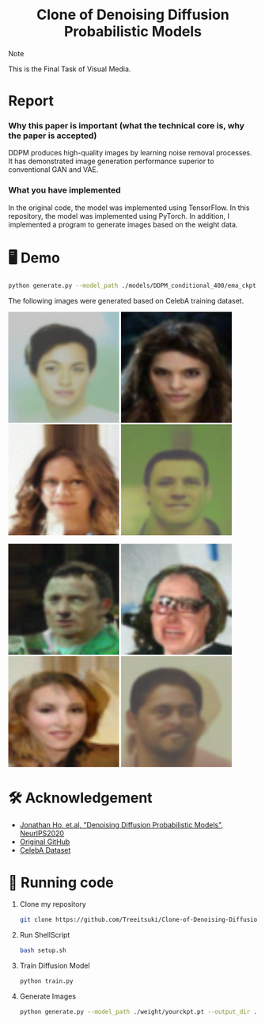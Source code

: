 <div align="center">
<h1>
    <br>
     Clone of Denoising Diffusion Probabilistic Models
    <br>
</h1>

</div>

> [!NOTE]
> This is the Final Task of Visual Media.

# Report
### Why this paper is important (what the technical core is, why the paper is accepted)
DDPM produces high-quality images by learning noise removal processes. It has demonstrated image generation performance superior to conventional GAN and VAE.

### What you have implemented
In the original code, the model was implemented using TensorFlow. In this repository, the model was implemented using PyTorch. In addition, I implemented a program to generate images based on the weight data.

# 🖥️ Demo
```bash
python generate.py --model_path ./models/DDPM_conditional_400/ema_ckpt.pt --output_dir test
```
The following images were generated based on CelebA training dataset.

<p>
    <img src="./image/test1/class_9_sample_4.png" width="224"/>
    <img src="./image/test2/class_0_sample_2.png" width="224"/>
    <img src="./image/test2/class_0_sample_1.png" width="224"/>
    <img src="./image/test2/class_9_sample_3.png" width="224"/>
</p>
<p>
    <img src="./image/test1/class_0_sample_0.png" width="224"/>
    <img src="./image/test1/class_0_sample_1.png" width="224"/>
    <img src="./image/test1/class_0_sample_6.png" width="224"/>
    <img src="./image/test1/class_9_sample_1.png" width="224"/>
</p>

#  🛠️ Acknowledgement
- [Jonathan Ho, et.al, "Denoising Diffusion Probabilistic Models", NeurIPS2020](https://arxiv.org/abs/2006.11239)
- [Original GitHub](https://github.com/hojonathanho/diffusion)
- [CelebA Dataset](https://mmlab.ie.cuhk.edu.hk/projects/CelebA.html)


# 🧾 Running code
1. Clone my repository
    ```bash
    git clone https://github.com/Treeitsuki/Clone-of-Denoising-Diffusion-Probabilistic-Models.git
    ```

1. Run ShellScript
    ```bash
    bash setup.sh
    ```

1. Train Diffusion Model
    ```bash
    python train.py
    ```

1. Generate Images
    ```bash
    python generate.py --model_path ./weight/yourckpt.pt --output_dir ./output/path
    ```
